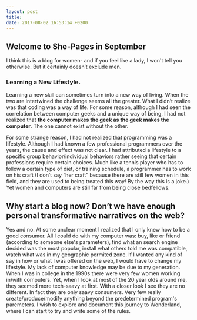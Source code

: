```yaml
---
layout: post
title: 
date: 2017-08-02 16:53:14 +0200
---
```




## Welcome to She-Pages in September
I think this is a blog for women- and if you feel like a lady, I won't tell you otherwise. But it certainly doesn’t exclude men.

### Learning a New Lifestyle.

Learning a new skill can sometimes turn into a new way of living. When the two are intertwined the challenge seems all the greater. What I didn’t realize was that coding was a way of life. For some reason, although I had seen the correlation between computer geeks and a unique way of being, I had not realized that **the computer makes the geek as the geek makes the computer**. 
The one cannot exist without the other.

For some strange reason, I had not realized that programming was a lifestyle. Although I had known a few professional programmers over the years, the cause and effect was not clear. I had attributed a lifestyle to a specific group behavior/individual behaviors rather seeing that certain professions require certain choices. Much like a tennis player who has to follow a certain type of diet, or training schedule, a programmer has to work on his craft (I don’t say “her craft” because there are still few women in this field, and they are used to being treated this way! By the way this is a joke.) Yet women and computers are still far from being close bedfellows.

## Why start a blog now? Don’t we have enough personal transformative narratives on the web?
Yes and no. At some unclear moment I realized that I only knew how to be a good consumer. All I could do with my computer was: buy, like or friend (according to someone else's parameters), find what an search engine decided was the most popular, install what others told me was compatible, watch what was in my geographic permited zone. If I wanted any kind of say in how or what I was offered on the web, I would have to change my lifestyle. My lack of computer knowledge may be due to my generation. When I was in college in the 1990s there were very few women working in/with computers. Yet, when I look at most of the 20 year olds around me, they seemed more tech-saavy at first. With a closer look I see they are no different. In fact they are only saavy consumers. Very few really create/produce/modify anything beyond the predetermined program's paremeters. I wish to explore and document this journey to Wonderland, where I can start to try and write some of the rules. 
